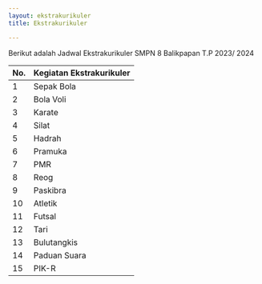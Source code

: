 ```yaml
---
layout: ekstrakurikuler
title: Ekstrakurikuler

---
```


Berikut adalah Jadwal Ekstrakurikuler SMPN 8 Balikpapan T.P 2023/ 2024


| No. | Kegiatan Ekstrakurikuler |
|-----|--------------------------|
| 1   | Sepak Bola               |
| 2   | Bola Voli                |
| 3   | Karate                   |
| 4   | Silat                    |
| 5   | Hadrah                   |
| 6   | Pramuka                  |
| 7   | PMR                      |
| 8   | Reog                     |
| 9   | Paskibra                 |
| 10  | Atletik                  |
| 11  | Futsal                   |
| 12  | Tari                     |
| 13  | Bulutangkis              |
| 14  | Paduan Suara             |
| 15  | PIK-R                    |